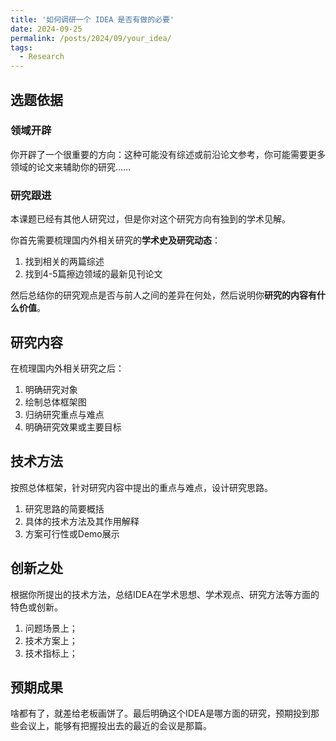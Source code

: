 ```yaml
---
title: '如何调研一个 IDEA 是否有做的必要'
date: 2024-09-25
permalink: /posts/2024/09/your_idea/
tags:
  - Research
---
```


<!-- This is a sample blog post. Lorem ipsum I can't remember the rest of lorem ipsum and don't have an internet connection right now. Testing testing testing this blog post. Blog posts are cool.

Headings are cool
======

You can have many headings
======

Aren't headings cool?
------ -->

## 选题依据

### 领域开辟

你开辟了一个很重要的方向：这种可能没有综述或前沿论文参考，你可能需要更多领域的论文来辅助你的研究……

### 研究跟进

本课题已经有其他人研究过，但是你对这个研究方向有独到的学术见解。

你首先需要梳理国内外相关研究的**学术史及研究动态**：

1. 找到相关的两篇综述
2. 找到4-5篇擦边领域的最新见刊论文

然后总结你的研究观点是否与前人之间的差异在何处，然后说明你**研究的内容有什么价值**。

## 研究内容
在梳理国内外相关研究之后：

1. 明确研究对象
2. 绘制总体框架图
3. 归纳研究重点与难点
4. 明确研究效果或主要目标

## 技术方法

按照总体框架，针对研究内容中提出的重点与难点，设计研究思路。

1. 研究思路的简要概括
2. 具体的技术方法及其作用解释
3. 方案可行性或Demo展示

## 创新之处
根据你所提出的技术方法，总结IDEA在学术思想、学术观点、研究方法等方面的特色或创新。

1. 问题场景上；
2. 技术方案上；
3. 技术指标上；

## 预期成果

啥都有了，就差给老板画饼了。最后明确这个IDEA是哪方面的研究，预期投到那些会议上，能够有把握投出去的最近的会议是那篇。